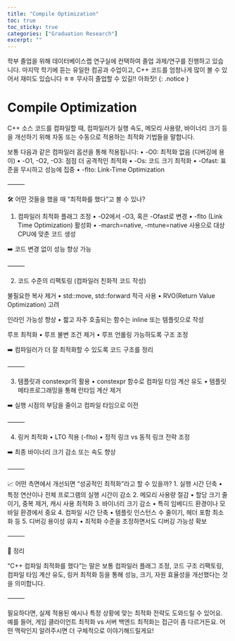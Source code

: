 ```yaml
---
title: "Compile Optimization"
toc: true
toc_sticky: true
categories: ["Graduation Research"]
excerpt: ""
---
```


학부 졸업을 위해 데이터베이스랩 연구실에 컨택하여 졸업 과제/연구를 진행하고 있습니다. 마지막 학기에 듣는 유일한 컴공과 수업이고, C++ 코드를 엄청나게 많이 볼 수 있어서 재미도 있습니다 ㅎㅎ 무사히 졸업할 수 있길!! 아좌잣!
{: .notice }

# Compile Optimization

C++ 소스 코드를 컴파일할 때, 컴파일러가 실행 속도, 메모리 사용량, 바이너리 크기 등을 개선하기 위해 자동 또는 수동으로 적용하는 최적화 기법들을 말합니다.

보통 다음과 같은 컴파일러 옵션을 통해 적용됩니다:
	•	-O0: 최적화 없음 (디버깅에 용이)
	•	-O1, -O2, -O3: 점점 더 공격적인 최적화
	•	-Os: 코드 크기 최적화
	•	-Ofast: 표준을 무시하고 성능에 집중
	•	-flto: Link-Time Optimization

⸻

🛠️ 어떤 것들을 했을 때 “최적화를 했다”고 볼 수 있나?

1. 컴파일러 최적화 플래그 조정
	•	-O2에서 -O3, 혹은 -Ofast로 변경
	•	-flto (Link Time Optimization) 활성화
	•	-march=native, -mtune=native 사용으로 대상 CPU에 맞춘 코드 생성

➡️ 코드 변경 없이 성능 향상 가능

⸻

2. 코드 수준의 리팩토링 (컴파일러 친화적 코드 작성)

불필요한 복사 제거
	•	std::move, std::forward 적극 사용
	•	RVO(Return Value Optimization) 고려

인라인 가능성 향상
	•	짧고 자주 호출되는 함수는 inline 또는 템플릿으로 작성

루프 최적화
	•	루프 불변 조건 제거
	•	루프 언롤링 가능하도록 구조 조정

➡️ 컴파일러가 더 잘 최적화할 수 있도록 코드 구조를 정리

⸻

3. 템플릿과 constexpr의 활용
	•	constexpr 함수로 컴파일 타임 계산 유도
	•	템플릿 메타프로그래밍을 통해 런타임 계산 제거

➡️ 실행 시점의 부담을 줄이고 컴파일 타임으로 이전

⸻

4. 링커 최적화
	•	LTO 적용 (-flto)
	•	정적 링크 vs 동적 링크 전략 조정

➡️ 최종 바이너리 크기 감소 또는 속도 향상

⸻

📈 어떤 측면에서 개선되면 “성공적인 최적화”라고 할 수 있을까?
	1.	실행 시간 단축
	•	특정 연산이나 전체 프로그램의 실행 시간이 감소
	2.	메모리 사용량 절감
	•	할당 크기 줄이기, 중복 제거, 캐시 사용 최적화
	3.	바이너리 크기 감소
	•	특히 임베디드 환경이나 모바일 환경에서 중요
	4.	컴파일 시간 단축
	•	템플릿 인스턴스 수 줄이기, 헤더 포함 최소화 등
	5.	디버깅 용이성 유지
	•	최적화 수준을 조정하면서도 디버깅 가능성 확보

⸻

📌 정리

“C++ 컴파일 최적화를 했다”는 말은 보통 컴파일러 플래그 조정, 코드 구조 리팩토링, 컴파일 타임 계산 유도, 링커 최적화 등을 통해 성능, 크기, 자원 효율성을 개선했다는 것을 의미합니다.

⸻

필요하다면, 실제 적용된 예시나 특정 상황에 맞는 최적화 전략도 도와드릴 수 있어요. 예를 들어, 게임 클라이언트 최적화 vs 서버 백엔드 최적화는 접근이 좀 다르거든요. 어떤 맥락인지 알려주시면 더 구체적으로 이야기해드릴게요!